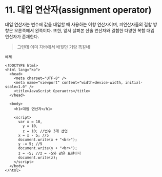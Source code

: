 # 11. 대입 연산자(assignment operator)

대입 연산자는 변수에 값을 대입할 때 사용하는 이항 연산자이며, 피연산자들의 결합 방향은 오른쪽에서 왼쪽이다.
또한, 앞서 살펴본 산술 연산자와 결합한 다양한 복합 대입 연산자가 존재한다.

> 그런데 이미 자바에서 배웟던 거랑 똑같네

```
예제

<!DOCTYPE html>
<html lang="ko">
  <head>
    <meta charset="UTF-8" />
    <meta name="viewport" content="width=device-width, initial-scale=1.0" />
    <title>JavaScript Operaotrs</title>
  </head>

  <body>
    <h1>대입 연산자</h1>

    <script>
      var x = 10,
        y = 10,
        z = 10; //변수 3개 선언
      x = x - 5; //5
      document.write(x + "<br>");
      y -= 5; //5
      document.write(y + "<br>");
      z = -5; //z = -5와 같은 표현이다
      document.write(z);
    </script>
  </body>
</html>
```

